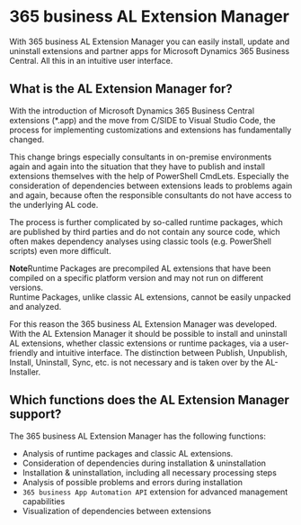# 365 business AL Extension Manager

With 365 business AL Extension Manager you can easily install, update and uninstall extensions and partner apps for Microsoft Dynamics 365 Business Central. All this in an intuitive user interface.

## What is the AL Extension Manager for?

With the introduction of Microsoft Dynamics 365 Business Central extensions (*.app) and the move from C/SIDE to Visual Studio Code, the process for implementing customizations and extensions has fundamentally changed.

This change brings especially consultants in on-premise environments again and again into the situation that they have to publish and install extensions themselves with the help of PowerShell CmdLets.
Especially the consideration of dependencies between extensions leads to problems again and again, because often the responsible consultants do not have access to the underlying AL code.

The process is further complicated by so-called runtime packages, which are published by third parties and do not contain any source code, which often makes dependency analyses using classic tools (e.g. PowerShell scripts) even more difficult.

<div class="alert alert-info">
    <i class="fa-duotone fa-thin fa-lightbulb fa-lg"></i> <strong>Note</strong>Runtime Packages are precompiled AL extensions that have been compiled on a specific platform version and may not run on different versions.<br>Runtime Packages, unlike classic AL extensions, cannot be easily unpacked and analyzed.
</div>

For this reason the 365 business AL Extension Manager was developed. With the AL Extension Manager it should be possible to install and uninstall AL extensions, whether classic extensions or runtime packages, via a user-friendly and intuitive interface. The distinction between Publish, Unpublish, Install, Uninstall, Sync, etc. is not necessary and is taken over by the AL-Installer.

## Which functions does the AL Extension Manager support?

The 365 business AL Extension Manager has the following functions:
 - Analysis of runtime packages and classic AL extensions.
 - Consideration of dependencies during installation & uninstallation
 - Installation & uninstallation, including all necessary processing steps
 - Analysis of possible problems and errors during installation
 - `365 business App Automation API` extension for advanced management capabilities
 - Visualization of dependencies between extensions